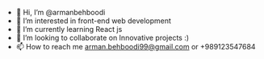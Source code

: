 - 👋 Hi, I’m @armanbehboodi
- 👀 I’m interested in front-end web development
- 🌱 I’m currently learning React js
- 💞️ I’m looking to collaborate on Innovative projects :)
- 📫 How to reach me arman.behboodi99@gmail.com  or +989123547684

<!---
armanbehboodi/armanbehboodi is a ✨ special ✨ repository because its `README.md` (this file) appears on your GitHub profile.
You can click the Preview link to take a look at your changes.
--->
